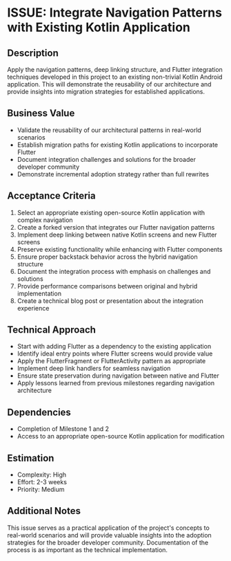 # ISSUE: Integrate Navigation Patterns with Existing Kotlin Application

## Description

Apply the navigation patterns, deep linking structure, and Flutter integration techniques developed
in this project to an existing non-trivial Kotlin Android application. This will demonstrate the
reusability of our architecture and provide insights into migration strategies for established
applications.

## Business Value

- Validate the reusability of our architectural patterns in real-world scenarios
- Establish migration paths for existing Kotlin applications to incorporate Flutter
- Document integration challenges and solutions for the broader developer community
- Demonstrate incremental adoption strategy rather than full rewrites

## Acceptance Criteria

1. Select an appropriate existing open-source Kotlin application with complex navigation
2. Create a forked version that integrates our Flutter navigation patterns
3. Implement deep linking between native Kotlin screens and new Flutter screens
4. Preserve existing functionality while enhancing with Flutter components
5. Ensure proper backstack behavior across the hybrid navigation structure
6. Document the integration process with emphasis on challenges and solutions
7. Provide performance comparisons between original and hybrid implementation
8. Create a technical blog post or presentation about the integration experience

## Technical Approach

- Start with adding Flutter as a dependency to the existing application
- Identify ideal entry points where Flutter screens would provide value
- Apply the FlutterFragment or FlutterActivity pattern as appropriate
- Implement deep link handlers for seamless navigation
- Ensure state preservation during navigation between native and Flutter
- Apply lessons learned from previous milestones regarding navigation architecture

## Dependencies

- Completion of Milestone 1 and 2
- Access to an appropriate open-source Kotlin application for modification

## Estimation

- Complexity: High
- Effort: 2-3 weeks
- Priority: Medium

## Additional Notes

This issue serves as a practical application of the project's concepts to real-world scenarios and
will provide valuable insights into the adoption strategies for the broader developer community.
Documentation of the process is as important as the technical implementation.